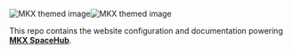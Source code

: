 ![MKX themed image ](https://imgur.com/U7p0pZh.png#gh-light-mode-only)![MKX themed image](https://imgur.com/N7QHY7Q.png#gh-dark-mode-only)


This repo contains the website configuration and documentation powering [**MKX SpaceHub**](https://mkeithx.github.io/).




